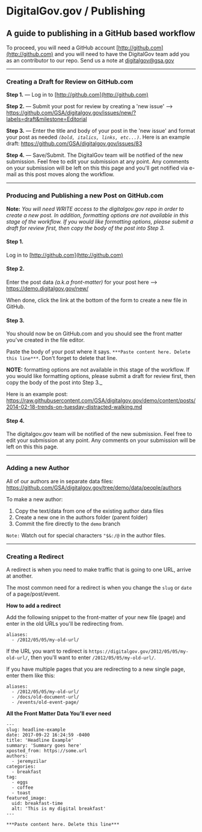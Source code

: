 # DigitalGov.gov / Publishing

## A guide to publishing in a GitHub based workflow

To proceed, you will need a GitHub account [http://github.com](http://github.com) and you will need to have the DigitalGov team add you as an contributor to our repo. Send us a note at [digitalgov@gsa.gov](mailto:digitalgov@gsa.gov)

- - -
### Creating a Draft for Review on GitHub.com

**Step 1.** — Log in to [http://github.com](http://github.com)

**Step 2.** — Submit your post for review by creating a 'new issue' --> https://github.com/GSA/digitalgov.gov/issues/new/?labels=draft&milestone=Editorial

**Step 3.** — Enter the title and body of your post in the 'new issue' and format your post as needed _`(bold, italics, links, etc...)`_. Here is an example draft: https://github.com/GSA/digitalgov.gov/issues/83

**Step 4.** — Save/Submit. The DigitalGov team will be notified of the new submission. Feel free to edit your submission at any point. Any comments on your submission will be left on this this page and you'll get notified via e-mail as this post moves along the workflow.


- - -
### Producing and Publishing a new Post on GitHub.com

**Note:** _You will need WRITE access to the digitalgov.gov repo in order to create a new post. In addition, formatting options are not available in this stage of the workflow. If you would like formatting options, please submit a draft for review first, then copy the body of the post into Step 3._

#### Step 1.
Log in to [http://github.com](http://github.com)

#### Step 2.
Enter the post data _(a.k.a front-matter)_ for your post here --> https://demo.digitalgov.gov/new/

When done, click the link at the bottom of the form to create a new file in GitHub.

#### Step 3.
You should now be on GitHub.com and you should see the front matter you've created in the file editor.

Paste the body of your post where it says. `***Paste content here. Delete this line***`. Don't forget to delete that line.

**NOTE:** formatting options are not available in this stage of the workflow. If you would like formatting options, please submit a draft for review first, then copy the body of the post into Step 3._

Here is an example post: https://raw.githubusercontent.com/GSA/digitalgov.gov/demo/content/posts/2014-02-18-trends-on-tuesday-distracted-walking.md

#### Step 4.
The digitalgov.gov team will be notified of the new submission. Feel free to edit your submission at any point. Any comments on your submission will be left on this this page.

- - -
### Adding a new Author

All of our authors are in separate data files:
https://github.com/GSA/digitalgov.gov/tree/demo/data/people/authors

To make a new author:
1. Copy the text/data from one of the existing author data files
2. Create a new one in the authors folder (parent folder)
3. Commit the fire directly to the `demo` branch

`Note:` Watch out for special characters `"$&:/@` in the author files.

- - -
### Creating a Redirect

A redirect is when you need to make traffic that is going to one URL, arrive at another.

The most common need for a redirect is when you change the `slug` or `date` of a page/post/event.


**How to add a redirect**

Add the following snippet to the front-matter of your new file (page) and enter in the old URLs you'll be redirecting from.

```
aliases:
  - /2012/05/05/my-old-url/
```
If the URL you want to redirect is `https://digitalgov.gov/2012/05/05/my-old-url/`, then you'll want to enter `/2012/05/05/my-old-url/`.

If you have multiple pages that you are redirecting to a new single page, enter them like this:

```
aliases:
  - /2012/05/05/my-old-url/
  - /docs/old-document-url/
  - /events/old-event-page/
```



**All the Front Matter Data You'll ever need**
```
---
slug: headline-example
date: 2017-09-22 16:24:59 -0400
title: 'Headline Example'
summary: 'Summary goes here'
xposted_from: https://some.url
authors:
  - jeremyzilar
categories:
  - breakfast
tag:
  - eggs
  - coffee
  - toast
featured_image:
  uid: breakfast-time
  alt: 'This is my digital breakfast'
---

***Paste content here. Delete this line***
```
